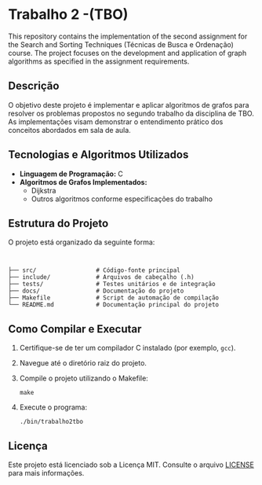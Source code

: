 # Trabalho 2 -(TBO)

This repository contains the implementation of the second assignment for the Search and Sorting Techniques (Técnicas de Busca e Ordenação) course. The project focuses on the development and application of graph algorithms as specified in the assignment requirements.

## Descrição

O objetivo deste projeto é implementar e aplicar algoritmos de grafos para resolver os problemas propostos no segundo trabalho da disciplina de TBO. As implementações visam demonstrar o entendimento prático dos conceitos abordados em sala de aula.

## Tecnologias e Algoritmos Utilizados

* **Linguagem de Programação:** C
* **Algoritmos de Grafos Implementados:**
  * Dijkstra
  * Outros algoritmos conforme especificações do trabalho

## Estrutura do Projeto

O projeto está organizado da seguinte forma:

```


├── src/                 # Código-fonte principal
├── include/             # Arquivos de cabeçalho (.h)
├── tests/               # Testes unitários e de integração
├── docs/                # Documentação do projeto
├── Makefile             # Script de automação de compilação
└── README.md            # Documentação principal do projeto
```



## Como Compilar e Executar

1. Certifique-se de ter um compilador C instalado (por exemplo, `gcc`).
2. Navegue até o diretório raiz do projeto.
3. Compile o projeto utilizando o Makefile:

   ```
   make
   ```



4. Execute o programa:

   ```
   ./bin/trabalho2tbo
   ```

## Licença

Este projeto está licenciado sob a Licença MIT. Consulte o arquivo [LICENSE](https://github.com/Pedro2um/trabalho2tbo/blob/main/LICENSE) para mais informações.

